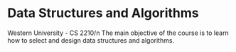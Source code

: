 # Data Structures and Algorithms
Western University - CS 2210/n
The main objective of the course is to learn how to select and design data structures and algorithms.
